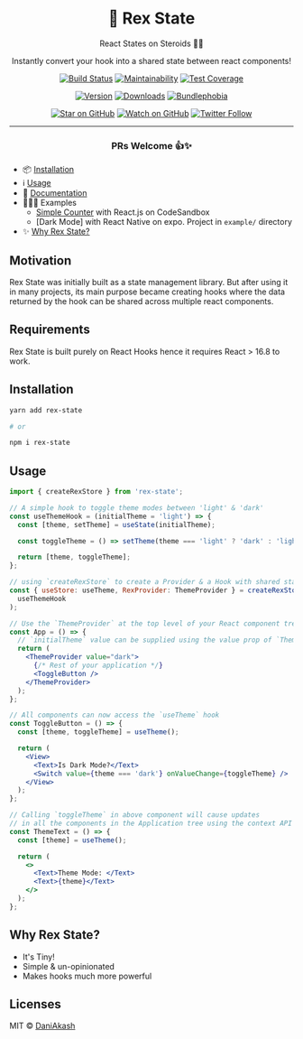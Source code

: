 <div align="center">

# 🦖 Rex State

React States on Steroids 💉💊

Instantly convert your hook into a shared state between react components!

[![Build Status][build-badge]][build]
[![Maintainability][maintainability-badge]][maintainability-url]
[![Test Coverage][coverage-badge]][coverage-url]

[![Version][version-badge]][package]
[![Downloads][downloads-badge]][npmtrends]
[![Bundlephobia][bundle-phobia-badge]][bundle-phobia]

[![Star on GitHub][github-star-badge]][github-star]
[![Watch on GitHub][github-watch-badge]][github-watch]
[![Twitter Follow][twitter-badge]][twitter]

---

### PRs Welcome 👍✨

</div>

- 📦 [Installation](#installation)
- ℹ️ [Usage](#usage)
- 📑 [Documentation][storybook-url]
- 👨🏽‍🏫 Examples
  - [Simple Counter][codesandbox-example] with React.js on CodeSandbox
  - [Dark Mode] with React Native on expo. Project in `example/` directory
- ✨ [Why Rex State?](#why-rex-state)

## Motivation

Rex State was initially built as a state management library. But after using it in many projects, its main purpose became creating hooks where the data returned by the hook can be shared across multiple react components.

## Requirements

Rex State is built purely on React Hooks hence it requires React > 16.8 to work.

## Installation

```sh
yarn add rex-state

# or

npm i rex-state
```

## Usage

```jsx
import { createRexStore } from 'rex-state';

// A simple hook to toggle theme modes between 'light' & 'dark'
const useThemeHook = (initialTheme = 'light') => {
  const [theme, setTheme] = useState(initialTheme);

  const toggleTheme = () => setTheme(theme === 'light' ? 'dark' : 'light');

  return [theme, toggleTheme];
};

// using `createRexStore` to create a Provider & a Hook with shared state
const { useStore: useTheme, RexProvider: ThemeProvider } = createRexStore(
  useThemeHook
);

// Use the `ThemeProvider` at the top level of your React component tree
const App = () => {
  // `initialTheme` value can be supplied using the value prop of `ThemeProvider`
  return (
    <ThemeProvider value="dark">
      {/* Rest of your application */}
      <ToggleButton />
    </ThemeProvider>
  );
};

// All components can now access the `useTheme` hook
const ToggleButton = () => {
  const [theme, toggleTheme] = useTheme();

  return (
    <View>
      <Text>Is Dark Mode?</Text>
      <Switch value={theme === 'dark'} onValueChange={toggleTheme} />
    </View>
  );
};

// Calling `toggleTheme` in above component will cause updates
// in all the components in the Application tree using the context API
const ThemeText = () => {
  const [theme] = useTheme();

  return (
    <>
      <Text>Theme Mode: </Text>
      <Text>{theme}</Text>
    </>
  );
};
```

## Why Rex State?

- It's Tiny!
- Simple & un-opinionated
- Makes hooks much more powerful

## Licenses

MIT © [DaniAkash][twitter]

[codesandbox-example]: https://codesandbox.io/s/rex-counter-2m4zy?file=/src/App.js
[storybook-url]: https://rex-state.netlify.app
[build]: https://github.com/DaniAkash/rex-state/actions
[build-badge]: https://github.com/daniakash/rex-state/workflows/build/badge.svg
[coverage-badge]: https://api.codeclimate.com/v1/badges/f7954c1e1686cabeeb97/test_coverage
[coverage-url]: https://codeclimate.com/github/DaniAkash/rex-state/test_coverage
[maintainability-badge]: https://api.codeclimate.com/v1/badges/f7954c1e1686cabeeb97/maintainability
[maintainability-url]: https://codeclimate.com/github/DaniAkash/rex-state/maintainability
[bundle-phobia-badge]: https://badgen.net/bundlephobia/minzip/rex-state
[bundle-phobia]: https://bundlephobia.com/result?p=rex-state
[downloads-badge]: https://img.shields.io/npm/dm/rex-state.svg
[npmtrends]: http://www.npmtrends.com/rex-state
[package]: https://www.npmjs.com/package/rex-state
[version-badge]: https://img.shields.io/npm/v/rex-state.svg
[twitter]: https://twitter.com/dani_akash_
[twitter-badge]: https://img.shields.io/twitter/follow/dani_akash_?style=social
[github-watch-badge]: https://img.shields.io/github/watchers/DaniAkash/rex.svg?style=social
[github-watch]: https://github.com/DaniAkash/rex/watchers
[github-star-badge]: https://img.shields.io/github/stars/DaniAkash/rex.svg?style=social
[github-star]: https://github.com/DaniAkash/rex/stargazers

